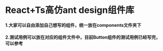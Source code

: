 # React+Ts高仿ant design组件库
#### 1.大家可以自由添加自己想写的组件，统一放在components文件夹下
#### 2.测试用例可以放在对应的组件文件中，目前Button组件的测试用例已经写完，可以参考

